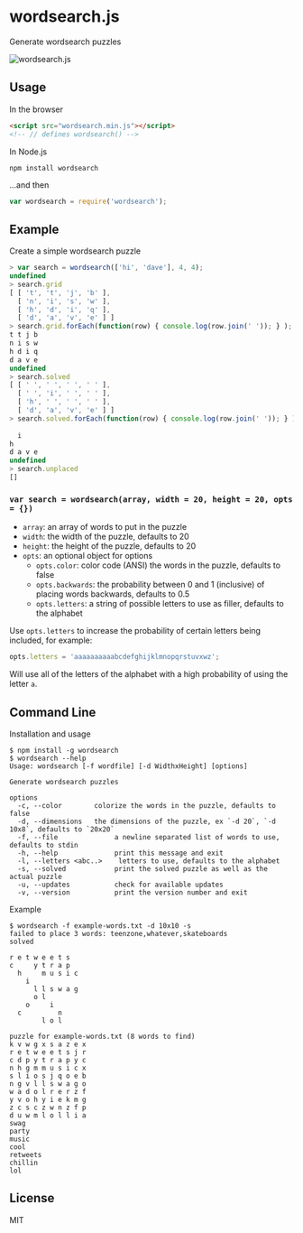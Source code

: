 wordsearch.js
=============

Generate wordsearch puzzles

![wordsearch.js](http://www.daveeddy.com/static/media/github/wordsearch.png)

Usage
-----

In the browser

``` html
<script src="wordsearch.min.js"></script>
<!-- // defines wordsearch() -->
```

In Node.js

    npm install wordsearch

...and then

``` js
var wordsearch = require('wordsearch');
```

Example
-------

Create a simple wordsearch puzzle

``` js
> var search = wordsearch(['hi', 'dave'], 4, 4);
undefined
> search.grid
[ [ 't', 't', 'j', 'b' ],
  [ 'n', 'i', 's', 'w' ],
  [ 'h', 'd', 'i', 'q' ],
  [ 'd', 'a', 'v', 'e' ] ]
> search.grid.forEach(function(row) { console.log(row.join(' ')); } );
t t j b
n i s w
h d i q
d a v e
undefined
> search.solved
[ [ ' ', ' ', ' ', ' ' ],
  [ ' ', 'i', ' ', ' ' ],
  [ 'h', ' ', ' ', ' ' ],
  [ 'd', 'a', 'v', 'e' ] ]
> search.solved.forEach(function(row) { console.log(row.join(' ')); } );
       
  i    
h      
d a v e
undefined
> search.unplaced
[]
```

### `var search = wordsearch(array, width = 20, height = 20, opts = {})`

- `array`: an array of words to put in the puzzle
- `width`: the width of the puzzle, defaults to 20
- `height`: the height of the puzzle, defaults to 20
- `opts`: an optional object for options
    - `opts.color`: color code (ANSI) the words in the puzzle, defaults to false
    - `opts.backwards`: the probability between 0 and 1 (inclusive) of placing words backwards, defaults to 0.5
    - `opts.letters`: a string of possible letters to use as filler, defaults to the alphabet

Use `opts.letters` to increase the probability of certain letters being included, for example:

``` js
opts.letters = 'aaaaaaaaaabcdefghijklmnopqrstuvxwz';
```

Will use all of the letters of the alphabet with a high probability of using the letter `a`.

Command Line
------------

Installation and usage

    $ npm install -g wordsearch
    $ wordsearch --help
    Usage: wordsearch [-f wordfile] [-d WidthxHeight] [options]

    Generate wordsearch puzzles

    options
      -c, --color        colorize the words in the puzzle, defaults to false
      -d, --dimensions   the dimensions of the puzzle, ex `-d 20`, `-d 10x8`, defaults to `20x20`
      -f, --file              a newline separated list of words to use, defaults to stdin
      -h, --help              print this message and exit
      -l, --letters <abc..>    letters to use, defaults to the alphabet
      -s, --solved            print the solved puzzle as well as the actual puzzle
      -u, --updates           check for available updates
      -v, --version           print the version number and exit

Example

    $ wordsearch -f example-words.txt -d 10x10 -s
    failed to place 3 words: teenzone,whatever,skateboards
    solved
                       
    r e t w e e t s    
    c     y t r a p    
      h     m u s i c  
        i              
          l l s w a g  
          o l          
        o     i        
      c         n      
            l o l      

    puzzle for example-words.txt (8 words to find)
    k v w g x s a z e x
    r e t w e e t s j r
    c d p y t r a p y c
    n h g m m u s i c x
    s l i o s j q o e b
    n g v l l s w a g o
    w a d o l r e r z f
    y v o h y i e k m g
    z c s c z w n z f p
    d u w m l o l l i a
    swag
    party
    music
    cool
    retweets
    chillin
    lol


License
-------

MIT
